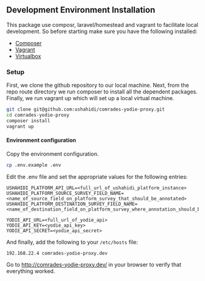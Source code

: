 ## Development Environment Installation

This package use composr, laravel/homestead and vagrant to facilitate local development. So before starting make sure you have the following installed:

- [Composer](https://getcomposer.org/)
- [Vagrant](https://www.vagrantup.com/)
- [Virtualbox](https://www.virtualbox.org/wiki/Downloads)

### Setup

First, we clone the github repository to our local machine. Next, from the repo route directory we run composer to install all the dependent packages. Finally, we run vagrant up which will set up a local virtual machine.

```bash
git clone git@github.com:ushahidi/comrades-yodie-proxy.git
cd comrades-yodie-proxy
composer install
vagrant up
```

#### Environment configuration

Copy the environment configuration.

```bash
cp .env.example .env
```

Edit the .env file and set the appropriate values for the following entries:

```SHARED_SECRET=<your_shared_secret_at_least_20_chars>
USHAHIDI_PLATFORM_API_URL=<full_url_of_ushahidi_platform_instance>
USHAHIDI_PLATFORM_SOURCE_SURVEY_FIELD_NAME=<name_of_source_field_on_platform_survey_that_should_be_annotated>
USHAHIDI_PLATFORM_DESTINATION_SURVEY_FIELD_NAME=<name_of_destination_field_on_platform_survey_where_annotation_should_be_saved>

YODIE_API_URL=<full_url_of_yodie_api>
YODIE_API_KEY=<yodie_api_key>
YODIE_API_SECRET=<yodie_api_secret>
```

And finally, add the following to your `/etc/hosts` file:

```
192.168.22.4 comrades-yodie-proxy.dev
```

Go to http://comrades-yodie-proxy.dev/ in your browser to verify that everything worked.
